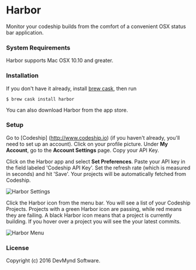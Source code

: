 # Harbor
Monitor your codeship builds from the comfort of a convenient OSX status bar application.

### System Requirements
Harbor supports Mac OSX 10.10 and greater. 

### Installation

If you don't have it already, install [brew cask](https://caskroom.github.io/), then run

```
$ brew cask install harbor
```

You can also download Harbor from the app store.

### Setup
Go to [Codeship] (http://www.codeship.io) (if you haven't already, you'll need to set up an account). Click on your profile picture. Under **My Account**, go to the **Account Settings** page. Copy your API Key. 

Click on the Harbor app and select **Set Preferences**. Paste your API key in the field labeled 'Codeship API Key'. Set the refresh rate (which is measured in seconds) and hit 'Save'. Your projects will be automatically fetched from Codeship. 

![Harbor Settings](https://www.devmynd.com/wp-content/uploads/2016/07/harbor_settings.jpg "Harbor Settings")

Click the Harbor icon from the menu bar. You will see a list of your Codeship Projects. Projects with a green Harbor icon are passing, while red means they are failing. A black Harbor icon means that a project is currently building. If you hover over a project you will see the your latest commits.

![Harbor Menu](https://www.devmynd.com/wp-content/uploads/2016/07/harbor_menu.jpg "Harbor Menu")

### License
Copyright (c) 2016 DevMynd Software.
